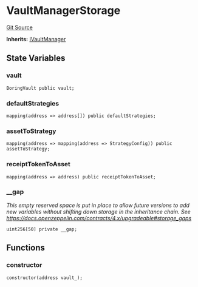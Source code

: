 # VaultManagerStorage
[Git Source](https://github.com/Level-Money/contracts/blob/2607489a5c9f8e78f7e44db8057f41dc3a8c07c9/src/v2/usd/VaultManagerStorage.sol)

**Inherits:**
[IVaultManager](/src/v2/interfaces/level/IVaultManager.sol/interface.IVaultManager.md)


## State Variables
### vault

```solidity
BoringVault public vault;
```


### defaultStrategies

```solidity
mapping(address => address[]) public defaultStrategies;
```


### assetToStrategy

```solidity
mapping(address => mapping(address => StrategyConfig)) public assetToStrategy;
```


### receiptTokenToAsset

```solidity
mapping(address => address) public receiptTokenToAsset;
```


### __gap
*This empty reserved space is put in place to allow future versions to add new
variables without shifting down storage in the inheritance chain.
See https://docs.openzeppelin.com/contracts/4.x/upgradeable#storage_gaps*


```solidity
uint256[50] private __gap;
```


## Functions
### constructor


```solidity
constructor(address vault_);
```

